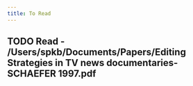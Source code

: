 ```yaml
---
title: To Read
---
```


## TODO Read - /Users/spkb/Documents/Papers/Editing Strategies in TV news documentaries- SCHAEFER 1997.pdf
##
